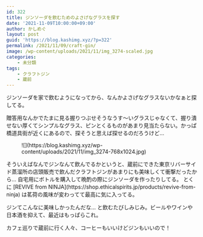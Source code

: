 ```yaml
---
id: 322
title: ジンソーダを飲むためのよさげなグラスを探す
date: '2021-11-09T10:00:00+09:00'
author: かしめぐ
layout: post
guid: 'https://blog.kashimg.xyz/?p=322'
permalink: /2021/11/09/craft-gin/
image: /wp-content/uploads/2021/11/img_3274-scaled.jpg
categories:
    - 未分類
tags:
    - クラフトジン
    - 蔵前
---
```


ジンソーダを家で飲むようになってから、なんかよさげなグラスないかなぁと探してる。

贈答用なんかでたまに見る握りつぶせそうなうす〜いグラスじゃなくて、握り潰せない厚くてシンプルなグラス、ピンとくるものがあまり見当たらない。かっぱ橋道具街が近くにあるので、探そうと思えば探せるのだろうけど…

<figure class="wp-block-image size-large">![](https://blog.kashimg.xyz/wp-content/uploads/2021/11/img_3274-768x1024.jpg)</figure>そういえばなんでジンなんて飲んでるかというと、蔵前にできた東京リバーサイド蒸溜所の店頭販売で飲んだクラフトジンがあまりにも美味しくて衝撃だったから… 自宅用にボトルを購入して晩酌の際にジンソーダを作ったりしてる。  
とくに [REVIVE from NINJA](https://shop.ethicalspirits.jp/products/revive-from-ninja) は茗荷の風味が変わってて最高に気に入ってる。

ジンてこんなに美味しかったんだな… と飲むたびしみじみ。ビールやワインや日本酒を抑えて、最近はもっぱらこれ。

カフェ巡りで蔵前に行く人々、コーヒーもいいけどジンもいいので！